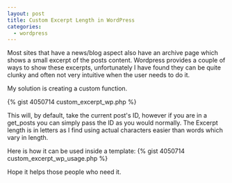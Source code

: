 ```yaml
---
layout: post
title: Custom Excerpt Length in WordPress
categories:
  - wordpress
---
```


Most sites that have a news/blog aspect also have an archive page which shows a small excerpt of the posts content. Wordpress provides a couple of ways to show these excerpts, unfortunately I have found they can be quite clunky and often not very intuitive when the user needs to do it.

My solution is creating a custom function.

{% gist 4050714 custom_excerpt_wp.php %}

This will, by default, take the current post's ID, however if you are in a get_posts you can simply pass the ID as you would normally. The Excerpt length is in letters as I find using actual characters easier than words which vary in length.

Here is how it can be used inside a template:
{% gist 4050714 custom_excerpt_wp_usage.php %}

Hope it helps those people who need it.
